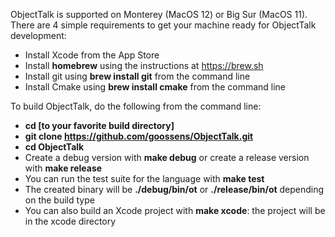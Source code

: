 ObjectTalk is supported on Monterey (MacOS 12) or
Big Sur (MacOS 11). There are 4 simple requirements
to get your machine ready for ObjectTalk development:

* Install Xcode from the App Store
* Install **homebrew** using the instructions at https://brew.sh
* Install git using **brew install git** from the command line
* Install Cmake using **brew install cmake** from the command line

To build ObjectTalk, do the following from the command line:

* **cd [to your favorite build directory]**
* **git clone https://github.com/goossens/ObjectTalk.git**
* **cd ObjectTalk**
* Create a debug version with **make debug** or create a release version with **make release**
* You can run the test suite for the language with **make test**
* The created binary will be **./debug/bin/ot** or **./release/bin/ot** depending on the build type
* You can also build an Xcode project with **make xcode**: the project will be in the xcode directory
